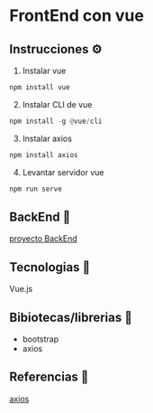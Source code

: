 # FrontEnd con vue 

## Instrucciones ⚙️

1. Instalar vue
   
```python
npm install vue
```

2. Instalar CLI de vue

```python
npm install -g @vue/cli
```

3. Instalar axios

```python
npm install axios
```

4. Levantar servidor vue

```python
npm run serve
```


## BackEnd 🚀

[proyecto BackEnd](https://github.com/AliciaGaona/appEnews)

 ## Tecnologias 🚀
 
 Vue.js

 ## Bibiotecas/librerias 🔧

 - bootstrap
 - axios

 ## Referencias 🔧

 [axios](https://axios-http.com/docs/intro)
